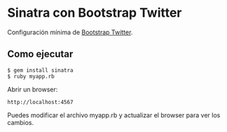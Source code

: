 # Sinatra con Bootstrap Twitter
Configuración mínima de [Bootstrap Twitter](http://twitter.github.com/bootstrap/).

## Como ejecutar

	$ gem install sinatra
	$ ruby myapp.rb

Abrir un browser:
	
	http://localhost:4567

Puedes modificar el archivo myapp.rb y actualizar el browser para ver los cambios.